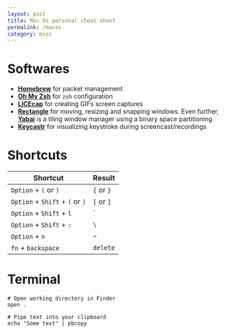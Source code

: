 ```yaml
---
layout: post
title: Mac Os personal cheat sheet
permalink: /macos
category: misc
---
```

# Softwares
- **[Homebrew](https://brew.sh/)** for packet management
- **[Oh My Zsh](https://ohmyz.sh/)** for `zsh` configuration
- **[LICEcap](https://www.cockos.com/licecap/)** for creating GIFs screen captures
- **[Rectangle](https://rectangleapp.com/)** for moving, resizing and snapping windows. Even further, **[Yabai](https://github.com/koekeishiya/yabai)** is a tiling window manager using a binary space partitioning
- **[Keycastr](https://github.com/keycastr/keycastr)** for visualizing keystroke during screencast/recordings

# Shortcuts

| Shortcut                        | Result     |
|---------------------------------|------------|
| `Option` + `(` or `)`           | `{` or `}` |
| `Option` + `Shift` + `(` or `)` | `[` or `]` |
| `Option` + `Shift` + `l`        | `|`       |
| `Option` + `Shift` + `:`        | `\`        |
| `Option` + `n`                  | `~`        |
| `fn` + `backspace`              | `delete`   |

# Terminal
```shell
# Open working directory in Finder
open .

# Pipe text into your clipboard
echo "Some text" | pbcopy
```
